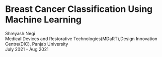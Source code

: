 # Breast Cancer Classification Using Machine Learning

Shreyash Negi <br>
Medical Devices and Restorative Technologies(MDaRT),Design Innovation Centre(DIC), Panjab University <br>
July 2021 - Aug 2021
